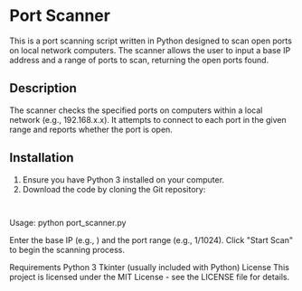 # Port Scanner

This is a port scanning script written in Python designed to scan open ports on local network computers. The scanner allows the user to input a base IP address and a range of ports to scan, returning the open ports found.

## Description

The scanner checks the specified ports on computers within a local network (e.g., 192.168.x.x). It attempts to connect to each port in the given range and reports whether the port is open.

## Installation

1. Ensure you have Python 3 installed on your computer.
2. Download the code by cloning the Git repository:
   ```bash
  
Usage:
python port_scanner.py

Enter the base IP (e.g., ) and the port range (e.g., 1/1024).
Click "Start Scan" to begin the scanning process.

Requirements
Python 3
Tkinter (usually included with Python)
License
This project is licensed under the MIT License - see the LICENSE file for details.
